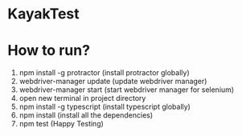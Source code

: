 # KayakTest

# How to run?

1) npm install -g protractor   (install protractor globally)
2) webdriver-manager update     (update webdriver manager)
3) webdriver-manager start      (start webdriver manager for selenium)
4) open new terminal in project directory
5) npm install -g typescript    (install typescript globally)
6) npm install                  (install all the dependencies)
7) npm test                     (Happy Testing)
